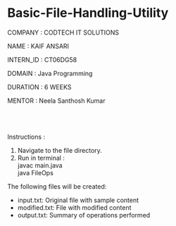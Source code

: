 # Basic-File-Handling-Utility

COMPANY : CODTECH IT SOLUTIONS

NAME : KAIF ANSARI

INTERN_ID : CT06DG58

DOMAIN : Java Programming

DURATION : 6 WEEKS

MENTOR : Neela Santhosh Kumar
  
  
<br/><br/><br/>
Instructions :
1. Navigate to the file directory.
2. Run in terminal :  
 javac main.java  
 java FileOps

The following files will be created:
- input.txt: Original file with sample content
- modified.txt: File with modified content
- output.txt: Summary of operations performed

